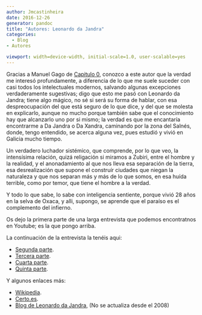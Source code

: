 ```yaml
---
author: Jmcastinheira
date: 2016-12-26
generator: pandoc
title: "Autores: Leonardo da Jandra"
categories:
  - Blog
- Autores

viewport: width=device-width, initial-scale=1.0, user-scalable=yes
---
```


Gracias a Manuel Gago de [Capitulo
0](http://www.manuelgago.org/blog/index.php/2009/08/14/un-raro-intelectual-chamado-leonardo-da-jandra/),
conozco a este autor que la verdad me interesó profundamente, a
diferencia de lo que me suele suceder con casi todos los intelectuales
modernos, salvando algunas excepciones verdaderamente sugestivas; digo
que esto me pasó con Leonardo da Jandra; tiene algo mágico, no sé si
será su forma de hablar, con esa despreocupación del que está seguro de
lo que dice, y del que se molesta en explicarlo, aunque no mucho porque
también sabe que el conocimiento hay que alcanzarlo uno por si mismo; la
verdad es que me encantaría encontrarme a Da Jandra o Da Xandra,
caminando por la zona del Salnés, donde, tengo entendido, se acerca
alguna vez, pues estudió y vivió en Galicia mucho tiempo.

Un verdadero luchador sistémico, que comprende, por lo que veo, la
intensísima relación, quizá religación si miramos a Zubiri, entre el
hombre y la realidad, y el anonadamiento al que nos lleva esa separación
de la tierra, esa desrealización que supone el construír ciudades que
niegan la naturaleza y que nos separan más y más de lo que somos, en esa
huída terrible, como por temor, que tiene el hombre a la verdad.

Y todo lo que sabe, lo sabe con inteligencia sentiente, porque vivió 28
años en la selva de Oxaca, y alli, supongo, se aprende que el paraíso es
el complemento del infierno.

Os dejo la primera parte de una larga entrevista que podemos
encontratnos en Youtube; es la que pongo arriba.

La continuación de la entrevista la tenéis aqui:

-   [Segunda parte](http://www.youtube.com/watch?v=a6t_C7Z9H9k).
-   [Tercera parte](http://www.youtube.com/watch?v=QYhAyxBsdyk).
-   [Cuarta parte](http://www.youtube.com/watch?v=wTWMO7KNS9E).
-   [Quinta parte](http://www.youtube.com/watch?v=JfRSzFl_1og).

Y algunos enlaces más:

-   [Wikipedia](http://es.wikipedia.org/wiki/Leonardo_Da_Jandra).
-   [Certo.es](http://certo.es/index.php?page=leonardo_da_jandra).
-   [Blog de Leonardo da Jandra](http://leonardodajandra.blogspot.com/),
    (No se actualiza desde el 2008)
